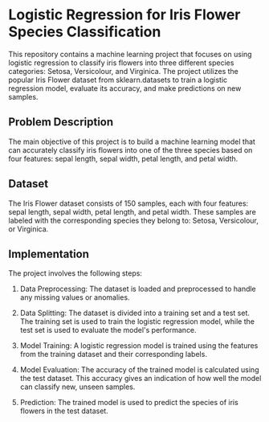 # Logistic Regression for Iris Flower Species Classification
This repository contains a machine learning project that focuses on using logistic regression to classify iris flowers into three different species categories: Setosa, Versicolour, and Virginica. The project utilizes the popular Iris Flower dataset from sklearn.datasets to train a logistic regression model, evaluate its accuracy, and make predictions on new samples.

## Problem Description
The main objective of this project is to build a machine learning model that can accurately classify iris flowers into one of the three species based on four features: sepal length, sepal width, petal length, and petal width.

## Dataset
The Iris Flower dataset consists of 150 samples, each with four features: sepal length, sepal width, petal length, and petal width. These samples are labeled with the corresponding species they belong to: Setosa, Versicolour, or Virginica.

## Implementation
The project involves the following steps:

1. Data Preprocessing: The dataset is loaded and preprocessed to handle any missing values or anomalies.

2. Data Splitting: The dataset is divided into a training set and a test set. The training set is used to train the logistic regression model, while the test set is used to evaluate the model's performance.

3. Model Training: A logistic regression model is trained using the features from the training dataset and their corresponding labels.

4. Model Evaluation: The accuracy of the trained model is calculated using the test dataset. This accuracy gives an indication of how well the model can classify new, unseen samples.

5. Prediction: The trained model is used to predict the species of iris flowers in the test dataset.
